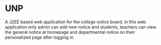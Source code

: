 # UNP
A J2EE based web application for the college notice board, in this web application only admin can add new notice and students, teachers can view the general notice at homepage and departmental notice on their personalized page after logging in.

